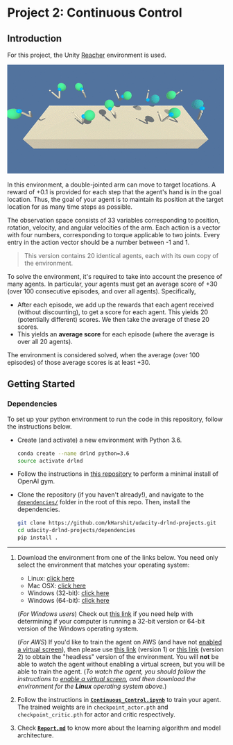# Project 2: Continuous Control

## Introduction

For this project, the Unity [Reacher](https://github.com/Unity-Technologies/ml-agents/blob/master/docs/Learning-Environment-Examples.md#reacher) environment is used.

![reacher.gif](reacher.gif)

In this environment, a double-jointed arm can move to target locations. A reward of +0.1 is provided for each step that the agent's hand is in the goal location. Thus, the goal of your agent is to maintain its position at the target location for as many time steps as possible.

The observation space consists of 33 variables corresponding to position, rotation, velocity, and angular velocities of the arm. Each action is a vector with four numbers, corresponding to torque applicable to two joints. Every entry in the action vector should be a number between -1 and 1.

> This version contains 20 identical agents, each with its own copy of the environment.

To solve the environment, it's required to take into account the presence of many agents.  In particular, your agents must get an average score of +30 (over 100 consecutive episodes, and over all agents).  Specifically,
- After each episode, we add up the rewards that each agent received (without discounting), to get a score for each agent.  This yields 20 (potentially different) scores.  We then take the average of these 20 scores. 
- This yields an **average score** for each episode (where the average is over all 20 agents).

The environment is considered solved, when the average (over 100 episodes) of those average scores is at least +30.

## Getting Started

### Dependencies

To set up your python environment to run the code in this repository, follow the instructions below.

* Create (and activate) a new environment with Python 3.6.

    ```bash
    conda create --name drlnd python=3.6
    source activate drlnd
    ```

* Follow the instructions in [this repository](https://github.com/openai/gym) to perform a minimal install of OpenAI gym.


* Clone the repository (if you haven't already!), and navigate to the [`dependencies/`](../dependencies/) folder in the root of this repo.  Then, install the dependencies.

    ```bash
    git clone https://github.com/kHarshit/udacity-drlnd-projects.git
    cd udacity-drlnd-projects/dependencies
    pip install .
    ```

---

1. Download the environment from one of the links below.  You need only select the environment that matches your operating system:

    - Linux: [click here](https://s3-us-west-1.amazonaws.com/udacity-drlnd/P2/Reacher/Reacher_Linux.zip)
    - Mac OSX: [click here](https://s3-us-west-1.amazonaws.com/udacity-drlnd/P2/Reacher/Reacher.app.zip)
    - Windows (32-bit): [click here](https://s3-us-west-1.amazonaws.com/udacity-drlnd/P2/Reacher/Reacher_Windows_x86.zip)
    - Windows (64-bit): [click here](https://s3-us-west-1.amazonaws.com/udacity-drlnd/P2/Reacher/Reacher_Windows_x86_64.zip)

    (_For Windows users_) Check out [this link](https://support.microsoft.com/en-us/help/827218/how-to-determine-whether-a-computer-is-running-a-32-bit-version-or-64) if you need help with determining if your computer is running a 32-bit version or 64-bit version of the Windows operating system.

    (_For AWS_) If you'd like to train the agent on AWS (and have not [enabled a virtual screen](https://github.com/Unity-Technologies/ml-agents/blob/master/docs/Training-on-Amazon-Web-Service.md)), then please use [this link](https://s3-us-west-1.amazonaws.com/udacity-drlnd/P2/Reacher/one_agent/Reacher_Linux_NoVis.zip) (version 1) or [this link](https://s3-us-west-1.amazonaws.com/udacity-drlnd/P2/Reacher/Reacher_Linux_NoVis.zip) (version 2) to obtain the "headless" version of the environment.  You will **not** be able to watch the agent without enabling a virtual screen, but you will be able to train the agent.  (_To watch the agent, you should follow the instructions to [enable a virtual screen](https://github.com/Unity-Technologies/ml-agents/blob/master/docs/Training-on-Amazon-Web-Service.md), and then download the environment for the **Linux** operating system above._)


2. Follow the instructions in [**`Continuous_Control.ipynb`**](https://nbviewer.jupyter.org/github/kHarshit/udacity-nanodegree-projects/blob/master/DRLND_deep_reinforcement_learning_nanodegree/p2_continuous_control/Continuous_Control.ipynb) to train your agent. The trained weights are in `checkpoint_actor.pth` and `checkpoint_critic.pth` for actor and critic respectively.

3. Check [**`Report.md`**](Report.md) to know more about the learning algorithm and model
   architecture.

